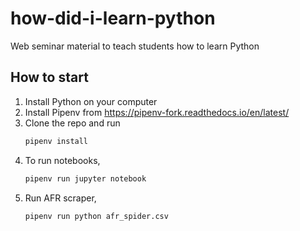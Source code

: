 # how-did-i-learn-python
Web seminar material to teach students how to learn Python

## How to start
1. Install Python on your computer
2. Install Pipenv from https://pipenv-fork.readthedocs.io/en/latest/
3. Clone the repo and run 
    ```bash
    pipenv install
    ```
4. To run notebooks,
    ```bash
    pipenv run jupyter notebook 
    ```
5. Run AFR scraper,
    ```bash
    pipenv run python afr_spider.csv
    ```
